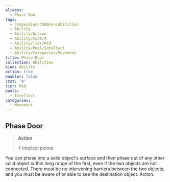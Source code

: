 ```yaml
---
aliases:
  - Phase Door
tags:
  - Compendium/CSRD/en/Abilities
  - Ability
  - Ability/Action
  - Ability/Cost/4
  - Ability/Tier/Mid
  - Ability/Pool/Intellect
  - Ability/Categories/Movement
title: Phase Door
collection: Abilities
kind: Ability
action: true
enabler: false
cost: '4'
tier: Mid
pools:
  - Intellect
categories:
  - Movement
---
```

## Phase Door    
>**Action**    
>4 Intellect points  
    
You can phase into a solid object's surface and then phase out of any other solid object within long range of the first, even if the two objects are not connected. There must be no intervening barriers between the two objects, and you must be aware of or able to see the destination object. Action.